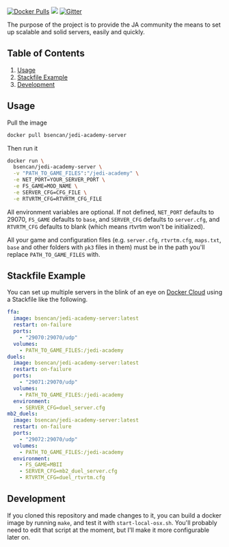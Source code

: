 [![Docker Pulls](https://img.shields.io/docker/pulls/bsencan/jedi-academy-server.svg)](https://hub.docker.com/r/bsencan/jedi-academy-server/)
[![](https://images.microbadger.com/badges/image/bsencan/jedi-academy-server.svg)](https://microbadger.com/images/bsencan/jedi-academy-server "Get your own image badge on microbadger.com")
[![Gitter](https://img.shields.io/gitter/room/isair/jedi-academy-server.js.svg)](https://gitter.im/isair/jedi-academy-server)

The purpose of the project is to provide the JA community the means to set up scalable and solid servers, easily and quickly.

Table of Contents
---
1. [Usage](#usage)
2. [Stackfile Example](#stackfile-example)
3. [Development](#development)

Usage
---

Pull the image
```sh
docker pull bsencan/jedi-academy-server
```

Then run it
```sh
docker run \
  bsencan/jedi-academy-server \
  -v "PATH_TO_GAME_FILES":"/jedi-academy" \
  -e NET_PORT=YOUR_SERVER_PORT \
  -e FS_GAME=MOD_NAME \
  -e SERVER_CFG=CFG_FILE \
  -e RTVRTM_CFG=RTVRTM_CFG_FILE
```

All environment variables are optional. If not defined, `NET_PORT` defaults to 29070, `FS_GAME` defaults to `base`, and `SERVER_CFG` defaults to `server.cfg`, and `RTVRTM_CFG` defaults to blank (which means rtvrtm won't be initialized).

All your game and configuration files (e.g. `server.cfg`, `rtvrtm.cfg`, `maps.txt`, `base` and other folders with `pk3` files in them) must be in the path you'll replace `PATH_TO_GAME_FILES` with.

Stackfile Example
---

You can set up multiple servers in the blink of an eye on [Docker Cloud](https://cloud.docker.com/) using a Stackfile like the following.

```yml
ffa:
  image: bsencan/jedi-academy-server:latest
  restart: on-failure
  ports:
    - "29070:29070/udp"
  volumes:
    - PATH_TO_GAME_FILES:/jedi-academy
duels:
  image: bsencan/jedi-academy-server:latest
  restart: on-failure
  ports:
    - "29071:29070/udp"
  volumes:
    - PATH_TO_GAME_FILES:/jedi-academy
  environment:
    - SERVER_CFG=duel_server.cfg
mb2_duels:
  image: bsencan/jedi-academy-server:latest
  restart: on-failure
  ports:
    - "29072:29070/udp"
  volumes:
    - PATH_TO_GAME_FILES:/jedi-academy
  environment:
    - FS_GAME=MBII
    - SERVER_CFG=mb2_duel_server.cfg
    - RTVRTM_CFG=duel_rtvrtm.cfg
```

Development
---
If you cloned this repository and made changes to it, you can build a docker image by running `make`, and test it with `start-local-osx.sh`. You'll probably need to edit that script at the moment, but I'll make it more configurable later on.
